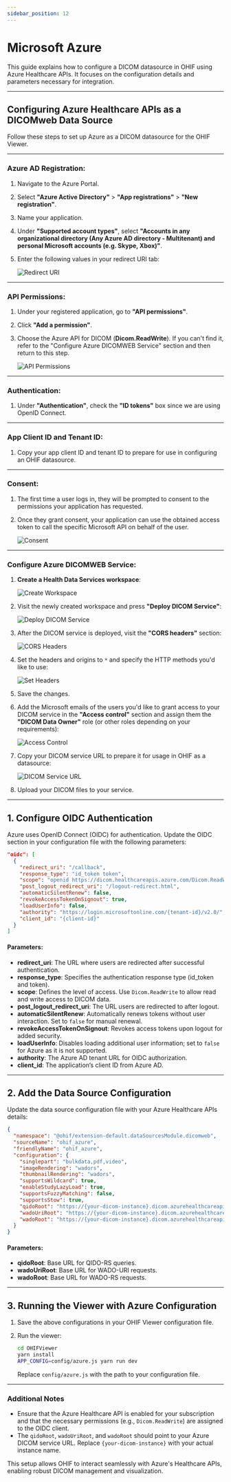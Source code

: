 ```yaml
---
sidebar_position: 12
---
```


# Microsoft Azure

This guide explains how to configure a DICOM datasource in OHIF using Azure Healthcare APIs. It focuses on the configuration details and parameters necessary for integration.

---

## Configuring Azure Healthcare APIs as a DICOMweb Data Source

Follow these steps to set up Azure as a DICOM datasource for the OHIF Viewer.

---

### Azure AD Registration:

1. Navigate to the Azure Portal.
2. Select **"Azure Active Directory"** > **"App registrations"** > **"New registration"**.
3. Name your application.
4. Under **"Supported account types"**, select **"Accounts in any organizational directory (Any Azure AD directory - Multitenant) and personal Microsoft accounts (e.g. Skype, Xbox)"**.
5. Enter the following values in your redirect URI tab:

   ![Redirect URI](../assets/img/azure4.png)

---

### API Permissions:

1. Under your registered application, go to **"API permissions"**.
2. Click **"Add a permission"**.
3. Choose the Azure API for DICOM (**Dicom.ReadWrite**). If you can't find it, refer to the "Configure Azure DICOMWEB Service" section and then return to this step.

   ![API Permissions](../assets/img/azure1.png)

---

### Authentication:

1. Under **"Authentication"**, check the **"ID tokens"** box since we are using OpenID Connect.

---

### App Client ID and Tenant ID:

1. Copy your app client ID and tenant ID to prepare for use in configuring an OHIF datasource.

---

### Consent:

1. The first time a user logs in, they will be prompted to consent to the permissions your application has requested.
2. Once they grant consent, your application can use the obtained access token to call the specific Microsoft API on behalf of the user.

   ![Consent](../assets/img/azure5.png)

---

### Configure Azure DICOMWEB Service:

1. **Create a Health Data Services workspace**:

   ![Create Workspace](../assets/img/azure6.png)

2. Visit the newly created workspace and press **"Deploy DICOM Service"**:

   ![Deploy DICOM Service](../assets/img/azure7.png)

3. After the DICOM service is deployed, visit the **"CORS headers"** section:

   ![CORS Headers](../assets/img/azure8.png)

4. Set the headers and origins to `*` and specify the HTTP methods you'd like to use:

   ![Set Headers](../assets/img/azure9.png)

5. Save the changes.

6. Add the Microsoft emails of the users you'd like to grant access to your DICOM service in the **"Access control"** section and assign them the **"DICOM Data Owner"** role (or other roles depending on your requirements):

   ![Access Control](../assets/img/azure10.png)

7. Copy your DICOM service URL to prepare it for usage in OHIF as a datasource:

   ![DICOM Service URL](../assets/img/azure3.png)

8. Upload your DICOM files to your service.

---

## 1. Configure OIDC Authentication

Azure uses OpenID Connect (OIDC) for authentication. Update the OIDC section in your configuration file with the following parameters:

```json
"oidc": [
  {
    "redirect_uri": "/callback",
    "response_type": "id_token token",
    "scope": "openid https://dicom.healthcareapis.azure.com/Dicom.ReadWrite",
    "post_logout_redirect_uri": "/logout-redirect.html",
    "automaticSilentRenew": false,
    "revokeAccessTokenOnSignout": true,
    "loadUserInfo": false,
    "authority": "https://login.microsoftonline.com/{tenant-id}/v2.0/",
    "client_id": "{client-id}"
  }
]
```

#### Parameters:
- **redirect_uri**: The URL where users are redirected after successful authentication.
- **response_type**: Specifies the authentication response type (id_token and token).
- **scope**: Defines the level of access. Use `Dicom.ReadWrite` to allow read and write access to DICOM data.
- **post_logout_redirect_uri**: The URL users are redirected to after logout.
- **automaticSilentRenew**: Automatically renews tokens without user interaction. Set to `false` for manual renewal.
- **revokeAccessTokenOnSignout**: Revokes access tokens upon logout for added security.
- **loadUserInfo**: Disables loading additional user information; set to `false` for Azure as it is not supported.
- **authority**: The Azure AD tenant URL for OIDC authorization.
- **client_id**: The application’s client ID from Azure AD.

---

## 2. Add the Data Source Configuration

Update the data source configuration file with your Azure Healthcare APIs details:

```json
{
  "namespace": "@ohif/extension-default.dataSourcesModule.dicomweb",
  "sourceName": "ohif_azure",
  "friendlyName": "ohif_azure",
  "configuration": {
    "singlepart": "bulkdata,pdf,video",
    "imageRendering": "wadors",
    "thumbnailRendering": "wadors",
    "supportsWildcard": true,
    "enableStudyLazyLoad": true,
    "supportsFuzzyMatching": false,
    "supportsStow": true,
    "qidoRoot": "https://{your-dicom-instance}.dicom.azurehealthcareapis.com/v2",
    "wadoUriRoot": "https://{your-dicom-instance}.dicom.azurehealthcareapis.com/v2",
    "wadoRoot": "https://{your-dicom-instance}.dicom.azurehealthcareapis.com/v2"
  }
}
```

#### Parameters:
- **qidoRoot**: Base URL for QIDO-RS queries.
- **wadoUriRoot**: Base URL for WADO-URI requests.
- **wadoRoot**: Base URL for WADO-RS requests.

---

## 3. Running the Viewer with Azure Configuration

1. Save the above configurations in your OHIF Viewer configuration file.
2. Run the viewer:

   ```bash
   cd OHIFViewer
   yarn install
   APP_CONFIG=config/azure.js yarn run dev
   ```

   Replace `config/azure.js` with the path to your configuration file.

---

### Additional Notes
- Ensure that the Azure Healthcare API is enabled for your subscription and that the necessary permissions (e.g., `Dicom.ReadWrite`) are assigned to the OIDC client.
- The `qidoRoot`, `wadoUriRoot`, and `wadoRoot` should point to your Azure DICOM service URL. Replace `{your-dicom-instance}` with your actual instance name.

This setup allows OHIF to interact seamlessly with Azure's Healthcare APIs, enabling robust DICOM management and visualization.

